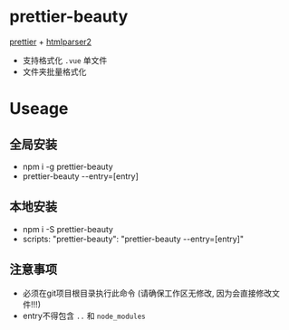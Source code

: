 # prettier-beauty

[prettier](https://prettier.io/) + [htmlparser2](https://www.npmjs.com/package/htmlparser2)

* 支持格式化 `.vue` 单文件
* 文件夹批量格式化


# Useage

## 全局安装

* npm i -g prettier-beauty
* prettier-beauty --entry=[entry]

## 本地安装

* npm i -S prettier-beauty
* scripts: "prettier-beauty": "prettier-beauty --entry=[entry]"


## 注意事项

* 必须在git项目根目录执行此命令 (请确保工作区无修改, 因为会直接修改文件!!!)
* entry不得包含 `..` 和 `node_modules`
